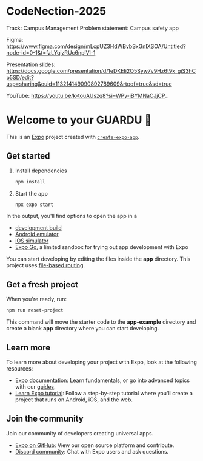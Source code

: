 # CodeNection-2025
Track: Campus Management 
Problem statement: Campus safety app

Figma:
https://www.figma.com/design/mLcpUZ3HdWBvbSxGnIXSOA/Untitled?node-id=0-1&t=fzLYqizRUc6nplVl-1

Presentation slides:
https://docs.google.com/presentation/d/1eDKEIi2O5Syw7v9Hz6t9k_gjS3hCp5SD/edit?usp=sharing&ouid=113214149090892789609&rtpof=true&sd=true

YouTube: 
https://youtu.be/k-touAUszq8?si=WPy-iBYMNaCJjCP_

# Welcome to your GUARDU 👋

This is an [Expo](https://expo.dev) project created with [`create-expo-app`](https://www.npmjs.com/package/create-expo-app).

## Get started

1. Install dependencies

   ```bash
   npm install
   ```

2. Start the app

   ```bash
   npx expo start
   ```

In the output, you'll find options to open the app in a

- [development build](https://docs.expo.dev/develop/development-builds/introduction/)
- [Android emulator](https://docs.expo.dev/workflow/android-studio-emulator/)
- [iOS simulator](https://docs.expo.dev/workflow/ios-simulator/)
- [Expo Go](https://expo.dev/go), a limited sandbox for trying out app development with Expo

You can start developing by editing the files inside the **app** directory. This project uses [file-based routing](https://docs.expo.dev/router/introduction).

## Get a fresh project

When you're ready, run:

```bash
npm run reset-project
```

This command will move the starter code to the **app-example** directory and create a blank **app** directory where you can start developing.

## Learn more

To learn more about developing your project with Expo, look at the following resources:

- [Expo documentation](https://docs.expo.dev/): Learn fundamentals, or go into advanced topics with our [guides](https://docs.expo.dev/guides).
- [Learn Expo tutorial](https://docs.expo.dev/tutorial/introduction/): Follow a step-by-step tutorial where you'll create a project that runs on Android, iOS, and the web.

## Join the community

Join our community of developers creating universal apps.

- [Expo on GitHub](https://github.com/expo/expo): View our open source platform and contribute.
- [Discord community](https://chat.expo.dev): Chat with Expo users and ask questions.
